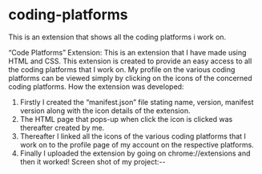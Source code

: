 # coding-platforms
This is an extension that shows all the coding platforms i work on.

“Code Platforms” Extension:
This is an extension that I have made using HTML and CSS.
This extension is created to provide an easy access to all the coding platforms that I work on. My profile on the various coding platforms can be viewed simply by clicking on the icons of the concerned coding platforms.
How the extension was developed:
1)	Firstly I created the “manifest.json” file stating name, version, manifest version along with the icon details of the extension. 
2)	The HTML page that pops-up when click the icon is clicked was thereafter created by me.
3)	Thereafter I linked all the icons of the various coding platforms that I work on to the profile page of my account on the respective platforms.
4)	Finally I uploaded the extension by going on chrome://extensions and then it worked!
Screen shot of my project:--



